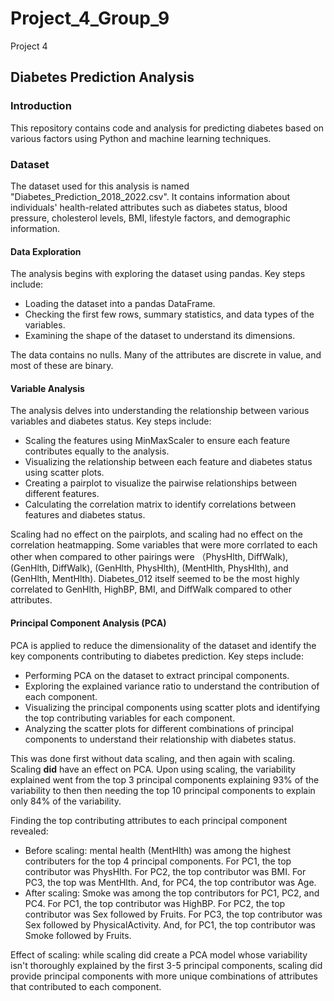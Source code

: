 # Project_4_Group_9
Project 4

## Diabetes Prediction Analysis

### Introduction

This repository contains code and analysis for predicting diabetes based on various factors using Python and machine learning techniques.

### Dataset

The dataset used for this analysis is named "Diabetes_Prediction_2018_2022.csv". It contains information about individuals' health-related attributes such as diabetes status, blood pressure, cholesterol levels, BMI, lifestyle factors, and demographic information.


#### Data Exploration

The analysis begins with exploring the dataset using pandas. Key steps include:
- Loading the dataset into a pandas DataFrame.
- Checking the first few rows, summary statistics, and data types of the variables.
- Examining the shape of the dataset to understand its dimensions.

The data contains no nulls. Many of the attributes are discrete in value, and most of these are binary. 

#### Variable Analysis

The analysis delves into understanding the relationship between various variables and diabetes status. Key steps include:
- Scaling the features using MinMaxScaler to ensure each feature contributes equally to the analysis.
- Visualizing the relationship between each feature and diabetes status using scatter plots.
- Creating a pairplot to visualize the pairwise relationships between different features.
- Calculating the correlation matrix to identify correlations between features and diabetes status.

Scaling had no effect on the pairplots, and scaling had no effect on the correlation heatmapping. Some variables that were more corrlated to each other when compared to other pairings were （PhysHlth, DiffWalk), (GenHlth, DiffWalk), (GenHlth, PhysHlth), (MentHlth, PhysHlth), and (GenHlth, MentHlth).
Diabetes_012 itself seemed to be the most highly correlated to GenHlth, HighBP, BMI, and DiffWalk compared to other attributes. 

#### Principal Component Analysis (PCA)

PCA is applied to reduce the dimensionality of the dataset and identify the key components contributing to diabetes prediction. Key steps include:
- Performing PCA on the dataset to extract principal components.
- Exploring the explained variance ratio to understand the contribution of each component.
- Visualizing the principal components using scatter plots and identifying the top contributing variables for each component.
- Analyzing the scatter plots for different combinations of principal components to understand their relationship with diabetes status.

This was done first without data scaling, and then again with scaling. Scaling **did** have an effect on PCA. Upon using scaling, the variability explained went from the top 3 principal components explaining 93% of the variability to then then needing the top 10 principal components to explain only 84% of the variability. 

Finding the top contributing attributes to each principal component revealed:
- Before scaling: mental health (MentHlth) was among the highest contributers for the top 4 principal components. For PC1, the top contributor was PhysHlth. For PC2, the top contributor was BMI. For PC3, the top was MentHlth. And, for PC4, the top contributor was Age.
- After scaling: Smoke was among the top contributors for PC1, PC2, and PC4. For PC1, the top contributor was HighBP. For PC2, the top contributor was Sex followed by Fruits. For PC3, the top contributor was Sex followed by PhysicalActivity. And, for PC1, the top contributor was Smoke followed by Fruits.

Effect of scaling: while scaling did create a PCA model whose variability isn't thoroughly explained by the first 3-5 principal components, scaling did provide principal components with more unique combinations of attributes that contributed to each component.
